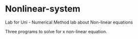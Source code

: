 # Nonlinear-system
Lab for Uni - Numerical Method lab about Non-linear equations

Three programs to solve for x non-linear equation.
